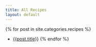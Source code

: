 ```yaml
---
title: All Recipes 
layout: default
---
```


{% for post in site.categories.recipes %}
 - [{{post.title}}]({{post.url}})
{% endfor %}

